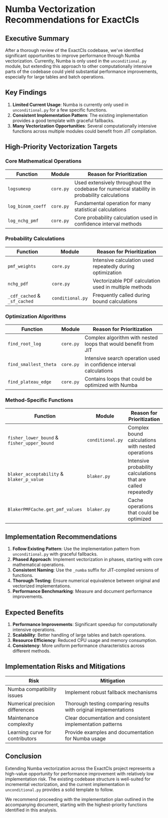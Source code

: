 # Numba Vectorization Recommendations for ExactCIs

## Executive Summary

After a thorough review of the ExactCIs codebase, we've identified significant opportunities to improve performance through Numba vectorization. Currently, Numba is only used in the `unconditional.py` module, but extending this approach to other computationally intensive parts of the codebase could yield substantial performance improvements, especially for large tables and batch operations.

## Key Findings

1. **Limited Current Usage**: Numba is currently only used in `unconditional.py` for a few specific functions.
2. **Consistent Implementation Pattern**: The existing implementation provides a good template with graceful fallbacks.
3. **Many Vectorization Opportunities**: Several computationally intensive functions across multiple modules could benefit from JIT compilation.

## High-Priority Vectorization Targets

### Core Mathematical Operations

| Function | Module | Reason for Prioritization |
|----------|--------|---------------------------|
| `logsumexp` | `core.py` | Used extensively throughout the codebase for numerical stability in probability calculations |
| `log_binom_coeff` | `core.py` | Fundamental operation for many statistical calculations |
| `log_nchg_pmf` | `core.py` | Core probability calculation used in confidence interval methods |

### Probability Calculations

| Function | Module | Reason for Prioritization |
|----------|--------|---------------------------|
| `pmf_weights` | `core.py` | Intensive calculation used repeatedly during optimization |
| `nchg_pdf` | `core.py` | Vectorizable PDF calculation used in multiple methods |
| `_cdf_cached` & `_sf_cached` | `conditional.py` | Frequently called during bound calculations |

### Optimization Algorithms

| Function | Module | Reason for Prioritization |
|----------|--------|---------------------------|
| `find_root_log` | `core.py` | Complex algorithm with nested loops that would benefit from JIT |
| `find_smallest_theta` | `core.py` | Intensive search operation used in confidence interval calculations |
| `find_plateau_edge` | `core.py` | Contains loops that could be optimized with Numba |

### Method-Specific Functions

| Function | Module | Reason for Prioritization |
|----------|--------|---------------------------|
| `fisher_lower_bound` & `fisher_upper_bound` | `conditional.py` | Complex bound calculations with nested operations |
| `blaker_acceptability` & `blaker_p_value` | `blaker.py` | Intensive probability calculations that are called repeatedly |
| `BlakerPMFCache.get_pmf_values` | `blaker.py` | Cache operations that could be optimized |

## Implementation Recommendations

1. **Follow Existing Pattern**: Use the implementation pattern from `unconditional.py` with graceful fallbacks.
2. **Phased Approach**: Implement vectorization in phases, starting with core mathematical operations.
3. **Consistent Naming**: Use the `_numba` suffix for JIT-compiled versions of functions.
4. **Thorough Testing**: Ensure numerical equivalence between original and vectorized implementations.
5. **Performance Benchmarking**: Measure and document performance improvements.

## Expected Benefits

1. **Performance Improvements**: Significant speedup for computationally intensive operations.
2. **Scalability**: Better handling of large tables and batch operations.
3. **Resource Efficiency**: Reduced CPU usage and memory consumption.
4. **Consistency**: More uniform performance characteristics across different methods.

## Implementation Risks and Mitigations

| Risk | Mitigation |
|------|------------|
| Numba compatibility issues | Implement robust fallback mechanisms |
| Numerical precision differences | Thorough testing comparing results with original implementations |
| Maintenance complexity | Clear documentation and consistent implementation patterns |
| Learning curve for contributors | Provide examples and documentation for Numba usage |

## Conclusion

Extending Numba vectorization across the ExactCIs project represents a high-value opportunity for performance improvement with relatively low implementation risk. The existing codebase structure is well-suited for incremental vectorization, and the current implementation in `unconditional.py` provides a solid template to follow.

We recommend proceeding with the implementation plan outlined in the accompanying document, starting with the highest-priority functions identified in this analysis.